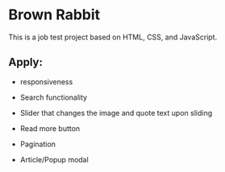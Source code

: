 # Brown Rabbit

This is a job test project based on HTML, CSS, and JavaScript. 

## Apply: 

- responsiveness

- Search functionality

- Slider that changes the image and quote text upon sliding

- Read more button

- Pagination

- Article/Popup modal
